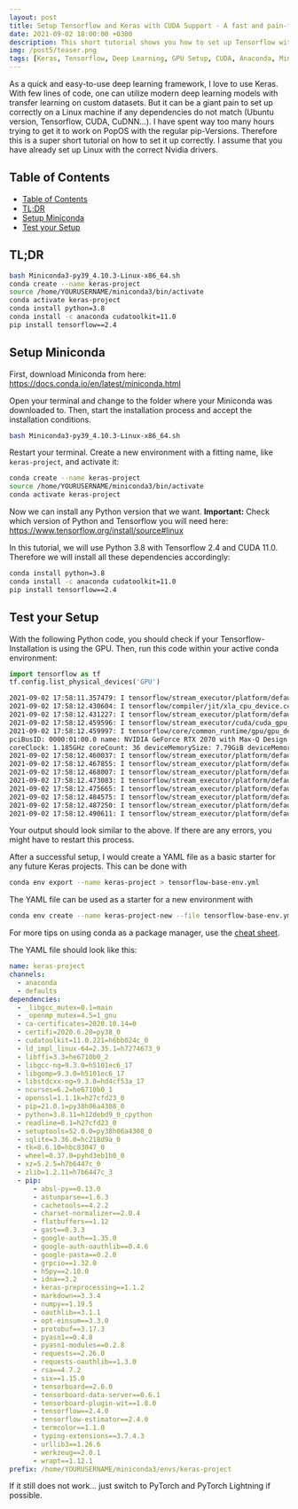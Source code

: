```yaml
---
layout: post
title: Setup Tensorflow and Keras with CUDA Support - A fast and pain-free approach with Miniconda
date: 2021-09-02 18:00:00 +0300
description: This short tutorial shows you how to set up Tensorflow with GPU support on Linux and Miniconda
img: /post5/teaser.png
tags: [Keras, Tensorflow, Deep Learning, GPU Setup, CUDA, Anaconda, Miniconda]
---
```


As a quick and easy-to-use deep learning framework, I love to use Keras. With few lines of code, one can utilize modern deep learning models with transfer learning on custom datasets. But it can be a giant pain to set up correctly on a Linux machine if any dependencies do not match (Ubuntu version, Tensorflow, CUDA, CuDNN...). I have spent way too many hours trying to get it to work on PopOS with the regular pip-Versions. Therefore this is a super short tutorial on how to set it up correctly. I assume that you have already set up Linux with the correct Nvidia drivers.

## Table of Contents

- [Table of Contents](#table-of-contents)
- [TL;DR](#tldr)
- [Setup Miniconda](#setup-miniconda)
- [Test your Setup](#test-your-setup)

## TL;DR

```bash
bash Miniconda3-py39_4.10.3-Linux-x86_64.sh
conda create --name keras-project
source /home/YOURUSERNAME/miniconda3/bin/activate
conda activate keras-project
conda install python=3.8
conda install -c anaconda cudatoolkit=11.0
pip install tensorflow==2.4
```

## Setup Miniconda

First, download Miniconda from here: https://docs.conda.io/en/latest/miniconda.html

Open your terminal and change to the folder where your Miniconda was downloaded to. Then, start the installation process and accept the installation conditions.

```bash
bash Miniconda3-py39_4.10.3-Linux-x86_64.sh
```

Restart your terminal. Create a new environment with a fitting name, like `keras-project`, and activate it:

```bash
conda create --name keras-project
source /home/YOURUSERNAME/miniconda3/bin/activate
conda activate keras-project
```

Now we can install any Python version that we want. **Important:** Check which version of Python and Tensorflow you will need here: https://www.tensorflow.org/install/source#linux

In this tutorial, we will use Python 3.8 with Tensorflow 2.4 and CUDA 11.0. Therefore we will install all these dependencies accordingly:

```bash
conda install python=3.8
conda install -c anaconda cudatoolkit=11.0
pip install tensorflow==2.4
```

## Test your Setup

With the following Python code, you should check if your Tensorflow-Installation is using the GPU. Then, run this code within your active conda environment:

```python
import tensorflow as tf
tf.config.list_physical_devices('GPU')
```

```bash
2021-09-02 17:58:11.357479: I tensorflow/stream_executor/platform/default/dso_loader.cc:49] Successfully opened dynamic library libcudart.so.11.0
2021-09-02 17:58:12.430604: I tensorflow/compiler/jit/xla_cpu_device.cc:41] Not creating XLA devices, tf_xla_enable_xla_devices not set
2021-09-02 17:58:12.431227: I tensorflow/stream_executor/platform/default/dso_loader.cc:49] Successfully opened dynamic library libcuda.so.1
2021-09-02 17:58:12.459596: I tensorflow/stream_executor/cuda/cuda_gpu_executor.cc:941] successful NUMA node read from SysFS had negative value (-1), but there must be at least one NUMA node, so returning NUMA node zero
2021-09-02 17:58:12.459997: I tensorflow/core/common_runtime/gpu/gpu_device.cc:1720] Found device 0 with properties:
pciBusID: 0000:01:00.0 name: NVIDIA GeForce RTX 2070 with Max-Q Design computeCapability: 7.5
coreClock: 1.185GHz coreCount: 36 deviceMemorySize: 7.79GiB deviceMemoryBandwidth: 357.69GiB/s
2021-09-02 17:58:12.460037: I tensorflow/stream_executor/platform/default/dso_loader.cc:49] Successfully opened dynamic library libcudart.so.11.0
2021-09-02 17:58:12.467855: I tensorflow/stream_executor/platform/default/dso_loader.cc:49] Successfully opened dynamic library libcublas.so.11
2021-09-02 17:58:12.468007: I tensorflow/stream_executor/platform/default/dso_loader.cc:49] Successfully opened dynamic library libcublasLt.so.11
2021-09-02 17:58:12.473083: I tensorflow/stream_executor/platform/default/dso_loader.cc:49] Successfully opened dynamic library libcufft.so.10
2021-09-02 17:58:12.475665: I tensorflow/stream_executor/platform/default/dso_loader.cc:49] Successfully opened dynamic library libcurand.so.10
2021-09-02 17:58:12.484575: I tensorflow/stream_executor/platform/default/dso_loader.cc:49] Successfully opened dynamic library libcusolver.so.10
2021-09-02 17:58:12.487250: I tensorflow/stream_executor/platform/default/dso_loader.cc:49] Successfully opened dynamic library libcusparse.so.11
2021-09-02 17:58:12.490611: I tensorflow/stream_executor/platform/default/dso_loader.cc:49] Successfully opened dynamic library libcudnn.so.8
```

Your output should look similar to the above. If there are any errors, you might have to restart this process.

After a successful setup, I would create a YAML file as a basic starter for any future Keras projects. This can be done with

```bash
conda env export --name keras-project > tensorflow-base-env.yml
```

The YAML file can be used as a starter for a new environment with

```bash
conda env create --name keras-project-new --file tensorflow-base-env.yml
```

For more tips on using conda as a package manager, use the [cheat sheet](https://docs.conda.io/projects/conda/en/latest/_downloads/843d9e0198f2a193a3484886fa28163c/conda-cheatsheet.pdf).

The YAML file should look like this:

```yaml
name: keras-project
channels:
  - anaconda
  - defaults
dependencies:
  - _libgcc_mutex=0.1=main
  - _openmp_mutex=4.5=1_gnu
  - ca-certificates=2020.10.14=0
  - certifi=2020.6.20=py38_0
  - cudatoolkit=11.0.221=h6bb024c_0
  - ld_impl_linux-64=2.35.1=h7274673_9
  - libffi=3.3=he6710b0_2
  - libgcc-ng=9.3.0=h5101ec6_17
  - libgomp=9.3.0=h5101ec6_17
  - libstdcxx-ng=9.3.0=hd4cf53a_17
  - ncurses=6.2=he6710b0_1
  - openssl=1.1.1k=h27cfd23_0
  - pip=21.0.1=py38h06a4308_0
  - python=3.8.11=h12debd9_0_cpython
  - readline=8.1=h27cfd23_0
  - setuptools=52.0.0=py38h06a4308_0
  - sqlite=3.36.0=hc218d9a_0
  - tk=8.6.10=hbc83047_0
  - wheel=0.37.0=pyhd3eb1b0_0
  - xz=5.2.5=h7b6447c_0
  - zlib=1.2.11=h7b6447c_3
  - pip:
      - absl-py==0.13.0
      - astunparse==1.6.3
      - cachetools==4.2.2
      - charset-normalizer==2.0.4
      - flatbuffers==1.12
      - gast==0.3.3
      - google-auth==1.35.0
      - google-auth-oauthlib==0.4.6
      - google-pasta==0.2.0
      - grpcio==1.32.0
      - h5py==2.10.0
      - idna==3.2
      - keras-preprocessing==1.1.2
      - markdown==3.3.4
      - numpy==1.19.5
      - oauthlib==3.1.1
      - opt-einsum==3.3.0
      - protobuf==3.17.3
      - pyasn1==0.4.8
      - pyasn1-modules==0.2.8
      - requests==2.26.0
      - requests-oauthlib==1.3.0
      - rsa==4.7.2
      - six==1.15.0
      - tensorboard==2.6.0
      - tensorboard-data-server==0.6.1
      - tensorboard-plugin-wit==1.8.0
      - tensorflow==2.4.0
      - tensorflow-estimator==2.4.0
      - termcolor==1.1.0
      - typing-extensions==3.7.4.3
      - urllib3==1.26.6
      - werkzeug==2.0.1
      - wrapt==1.12.1
prefix: /home/YOURUSERNAME/miniconda3/envs/keras-project
```

If it still does not work... just switch to PyTorch and PyTorch Lightning if possible.
